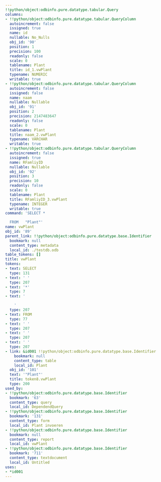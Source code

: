 ```yaml
---
!!python/object:odbinfo.pure.datatype.tabular.Query
columns:
- !!python/object:odbinfo.pure.datatype.tabular.QueryColumn
  autoincrement: false
  issigned: true
  name: id
  nullable: No_Nulls
  obj_id: '90'
  position: 1
  precision: 100
  readonly: false
  scale: 0
  tablename: Plant
  title: id_1.vwPlant
  typename: NUMERIC
  writable: true
- !!python/object:odbinfo.pure.datatype.tabular.QueryColumn
  autoincrement: false
  issigned: false
  name: naam
  nullable: Nullable
  obj_id: '91'
  position: 2
  precision: 2147483647
  readonly: false
  scale: 0
  tablename: Plant
  title: naam_2.vwPlant
  typename: VARCHAR
  writable: true
- !!python/object:odbinfo.pure.datatype.tabular.QueryColumn
  autoincrement: false
  issigned: true
  name: RFamliyID
  nullable: Nullable
  obj_id: '92'
  position: 3
  precision: 10
  readonly: false
  scale: 0
  tablename: Plant
  title: RFamliyID_3.vwPlant
  typename: INTEGER
  writable: true
command: 'SELECT *

  FROM   "Plant"'
name: vwPlant
obj_id: '89'
parent_link: !!python/object:odbinfo.pure.datatype.base.Identifier
  bookmark: null
  content_type: metadata
  local_id: ./testdb.odb
table_tokens: []
title: vwPlant
tokens:
- text: SELECT
  type: 131
- text: ' '
  type: 207
- text: '*'
  type: 7
- text: '

    '
  type: 207
- text: FROM
  type: 77
- text: ' '
  type: 207
- text: ' '
  type: 207
- text: ' '
  type: 207
- link: &id001 !!python/object:odbinfo.pure.datatype.base.Identifier
    bookmark: null
    content_type: table
    local_id: Plant
  obj_id: '101'
  text: '"Plant"'
  title: token8.vwPlant
  type: 200
used_by:
- !!python/object:odbinfo.pure.datatype.base.Identifier
  bookmark: '63'
  content_type: query
  local_id: DependendQuery
- !!python/object:odbinfo.pure.datatype.base.Identifier
  bookmark: '131'
  content_type: form
  local_id: Plant invoeren
- !!python/object:odbinfo.pure.datatype.base.Identifier
  bookmark: null
  content_type: report
  local_id: vwPlant
- !!python/object:odbinfo.pure.datatype.base.Identifier
  bookmark: '711'
  content_type: textdocument
  local_id: Untitled
uses:
- *id001
---
```

